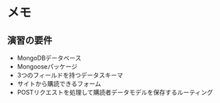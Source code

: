 # メモ

## 演習の要件

- MongoDBデータベース
- Mongooseパッケージ
- 3つのフィールドを持つデータスキーマ
- サイトから購読できるフォーム
- POSTリクエストを処理して購読者データモデルを保存するルーティング
